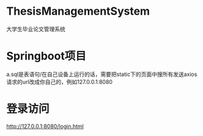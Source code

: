 # ThesisManagementSystem
大学生毕业论文管理系统
# Springboot项目
a.sql是表语句/在自己设备上运行的话，需要把static下的页面中搜所有发送axios请求的url改成你自己的，例如127.0.0.1:8080
# 登录访问
http://127.0.0.1:8080/login.html
